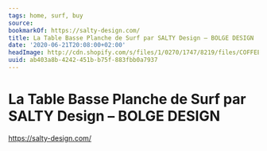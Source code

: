 ```yaml
---
tags: home, surf, buy
source:
bookmarkOf: https://salty-design.com/
title: La Table Basse Planche de Surf par SALTY Design – BOLGE DESIGN
date: '2020-06-21T20:08:00+02:00'
headImage: http://cdn.shopify.com/s/files/1/0270/1747/8219/files/COFFEE_TABLE_SURFBOARD_SALTY_DESIGN_B60_1_1200x1200.png?v=1569427333
uuid: ab403a8b-4242-451b-b75f-883fbb0a7937
---
```


# La Table Basse Planche de Surf par SALTY Design – BOLGE DESIGN
https://salty-design.com/
